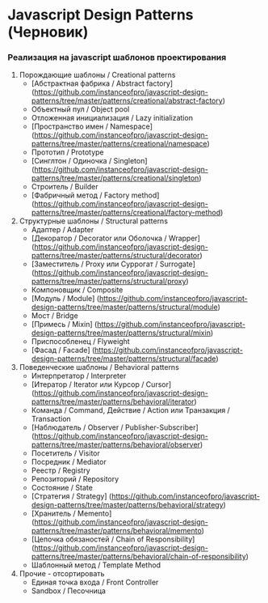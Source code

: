 # Javascript Design Patterns (Черновик)

### Реализация на javascript шаблонов проектирования

1. Порождающие шаблоны / Creational patterns
    + [Абстрактная фабрика / Abstract factory] (https://github.com/instanceofpro/javascript-design-patterns/tree/master/patterns/creational/abstract-factory)
    + Объектный пул / Object pool
    + Отложенная инициализация / Lazy initialization
    + [Пространство имен / Namespace] (https://github.com/instanceofpro/javascript-design-patterns/tree/master/patterns/creational/namespace)
    + Прототип / Prototype
    + [Синглтон / Одиночка / Singleton] (https://github.com/instanceofpro/javascript-design-patterns/tree/master/patterns/creational/singleton)
    + Строитель / Builder
    + [Фабричный метод / Factory method] (https://github.com/instanceofpro/javascript-design-patterns/tree/master/patterns/creational/factory-method)
2. Структурные шаблоны / Structural patterns
    + Адаптер / Adapter
    + [Декоратор / Decorator или Оболочка / Wrapper] (https://github.com/instanceofpro/javascript-design-patterns/tree/master/patterns/structural/decorator)
    + [Заместитель / Proxy или Суррогат / Surrogate] (https://github.com/instanceofpro/javascript-design-patterns/tree/master/patterns/structural/proxy)
    + Компоновщик / Composite
    + [Модуль / Module] (https://github.com/instanceofpro/javascript-design-patterns/tree/master/patterns/structural/module)
    + Мост / Bridge
    + [Примесь / Mixin] (https://github.com/instanceofpro/javascript-design-patterns/tree/master/patterns/structural/mixin)
    + Приспособленец / Flyweight
    + [Фасад / Facade] (https://github.com/instanceofpro/javascript-design-patterns/tree/master/patterns/structural/facade)
3. Поведенческие шаблоны / Behavioral patterns
    + Интерпретатор / Interpreter
    + [Итератор / Iterator или Курсор / Cursor] (https://github.com/instanceofpro/javascript-design-patterns/tree/master/patterns/behavioral/iterator)
    + Команда / Command, Действие / Action или Транзакция / Transaction
    + [Наблюдатель / Observer / Publisher-Subscriber] (https://github.com/instanceofpro/javascript-design-patterns/tree/master/patterns/behavioral/observer)
    + Посетитель / Visitor
    + Посредник / Mediator
    + Реестр / Registry
    + Репозиторий / Repository
    + Состояние / State
    + [Стратегия / Strategy] (https://github.com/instanceofpro/javascript-design-patterns/tree/master/patterns/behavioral/strategy)
    + [Хранитель / Memento] (https://github.com/instanceofpro/javascript-design-patterns/tree/master/patterns/behavioral/memento)
    + [Цепочка обязаностей / Chain of Responsibility] (https://github.com/instanceofpro/javascript-design-patterns/tree/master/patterns/behavioral/chain-of-responsibility)
    + Шаблонный метод / Template Method
4. Прочие - отсортировать
    + Единая точка входа / Front Controller
    + Sandbox / Песочница